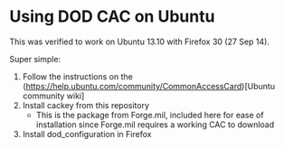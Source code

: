 Using DOD CAC on Ubuntu
===

This was verified to work on Ubuntu 13.10 with Firefox 30 (27 Sep 14).

Super simple:

1. Follow the instructions on the (https://help.ubuntu.com/community/CommonAccessCard)[Ubuntu community wiki]
2. Install cackey from this repository
	* This is the package from Forge.mil, included here for ease of installation since Forge.mil requires a working CAC to download
3. Install dod_configuration in Firefox
